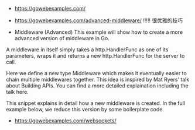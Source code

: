 + https://gowebexamples.com/

+ https://gowebexamples.com/advanced-middleware/ !!!!! 很优雅的技巧

+ Middleware (Advanced)
This example will show how to create a more advanced version of middleware in Go.

A middleware in itself simply takes a http.HandlerFunc as one of its parameters, wraps it and returns a new http.HandlerFunc for the server to call.

Here we define a new type Middleware which makes it eventually easier to chain multiple middlewares together. This idea is inspired by Mat Ryers’ talk about Building APIs. You can find a more detailed explaination including the talk here.

This snippet explains in detail how a new middleware is created. In the full example below, we reduce this version by some boilerplate code.

+ https://gowebexamples.com/websockets/

